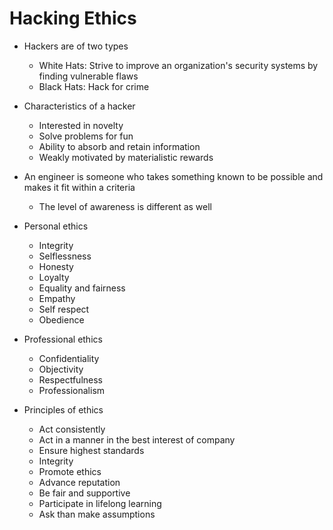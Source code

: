 # Hacking Ethics

- Hackers are of two types
  - White Hats: Strive to improve an organization's security systems by finding vulnerable flaws
  - Black Hats: Hack for crime

- Characteristics of a hacker
  - Interested in novelty
  - Solve problems for fun
  - Ability to absorb and retain information
  - Weakly motivated by materialistic rewards

- An engineer is someone who takes something known to be possible and makes it fit within a criteria
  - The level of awareness is different as well

- Personal ethics
  - Integrity
  - Selflessness
  - Honesty
  - Loyalty
  - Equality and fairness
  - Empathy
  - Self respect
  - Obedience

- Professional ethics
  - Confidentiality
  - Objectivity
  - Respectfulness
  - Professionalism

- Principles of ethics
  - Act consistently
  - Act in a manner in the best interest of company
  - Ensure highest standards
  - Integrity
  - Promote ethics
  - Advance reputation
  - Be fair and supportive
  - Participate in lifelong learning
  - Ask than make assumptions